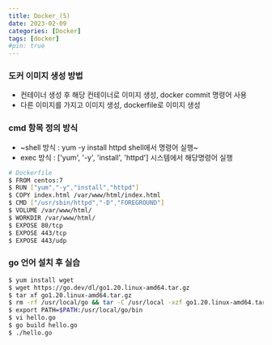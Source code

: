 ```yaml
---
title: Docker_(5)
date: 2023-02-09
categories: [Docker]
tags: [docker]
#pin: true
---
```


### 도커 이미지 생성 방법
- 컨테이너 생성 후 해당 컨테이너로 이미지 생성, docker commit 명령어 사용
- 다른 이미지를 가지고 이미지 생성, dockerfile로 이미지 생성

### cmd 항목 정의 방식

- ~shell 방식 : yum -y install httpd  shell에서 명령어 실행~
- exec 방식 : ['yum', '-y', 'install', 'httpd']  시스템에서 해당명령어 실행

```bash
# Dockerfile
$ FROM centos:7
$ RUN ["yum","-y","install","httpd"] 
$ COPY index.html /var/www/html/index.html
$ CMD ["/usr/sbin/httpd","-D","FOREGROUND"]
$ VOLUME /var/www/html/
$ WORKDIR /var/www/html/
$ EXPOSE 80/tcp
$ EXPOSE 443/tcp
$ EXPOSE 443/udp
```

### go 언어 설치 후 실습

```bash
$ yum install wget
$ wget https://go.dev/dl/go1.20.linux-amd64.tar.gz
$ tar xf go1.20.linux-amd64.tar.gz
$ rm -rf /usr/local/go && tar -C /usr/local -xzf go1.20.linux-amd64.tar.gz
$ export PATH=$PATH:/usr/local/go/bin
$ vi hello.go 
$ go build hello.go
$ ./hello.go
```